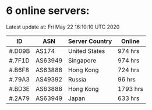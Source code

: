 # 6 online servers:

Latest update at: Fri May 22 16:10:10 UTC 2020

| ID | ASN | Server Country | Online |
| -- | --- | -------------- | ------ |
| #.D09B | AS174 | United States | 974 hrs |
| #.7F1D | AS63949 | Singapore | 974 hrs |
| #.B6F8 | AS63888 | Hong Kong | 724 hrs |
| #.79A3 | AS49392 | Russia | 96 hrs |
| #.BD3E | AS63888 | Hong Kong | 1793 hrs |
| #.2A79 | AS63949 | Japan | 633 hrs |

